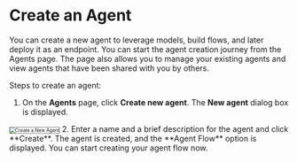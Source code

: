 # Create an Agent

You can create a new agent to leverage models, build flows, and later deploy it as an endpoint. You can start the agent creation journey from the Agents page. The page also allows you to manage your existing agents and view agents that have been shared with you by others.

Steps to create an agent:

1. On the **Agents** page, click **Create new agent**. The **New agent** dialog box is displayed.  
<img src="../images/audio-transcription-solution-agent.png" alt="Create a New Agent" title="Create a New Agent" style="border: 1px solid gray; zoom:60%;">
2. Enter a name and a brief description for the agent and click **Create**. The agent is created, and the **Agent Flow** option is displayed. You can start creating your agent flow now.